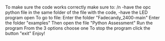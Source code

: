 To make sure the code works correctly make sure to:
/n -have the opc python file in the same folder of the file with the code,
-have the LED program open
To go to file:
Enter the folder "Fadecandy_2400-main" 
Enter the folder "examples"
Then open the file "Python Assessment"
Run the program 
From the 3 options choose one 
To stop the program click the button "exit"
Enjoy!
